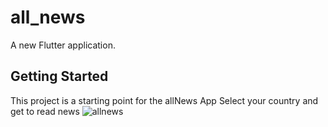 # all_news

A new Flutter application.

## Getting Started

This project is a starting point for the allNews App
Select your country and get to read news
![allnews](https://user-images.githubusercontent.com/70198597/141283991-f6bfc9c1-d53a-459f-b1e8-55fd9385db95.png)
